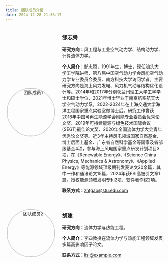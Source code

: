 ```yaml
---
title: 团队成员介绍
date: 2024-12-28 21:33:17
---
```


<div style="display: flex; align-items: center; margin-bottom: 20px;">
  <!-- 左边的图片 -->
  <div style="flex: 1; text-align: center;">
    <img src="teamMembers/0_zhtgao.jpg" alt="团队成员1" style="width: 150px; border-radius: 50%; border: 2px solid #ccc;">
  </div>

  <!-- 右边的文字介绍 -->
  <div style="flex: 2; padding-left: 20px;">
    <h3>郜志腾</h3>
    <p><strong>研究方向：</strong>风工程与工业空气动力学、结构动力学、 计算流体力学。</p>
    <p><strong>个人简介：</strong>郜志腾，1991年生，博士，现任汕头大学工学院讲师、第八届中国空气动力学会风能空气动力学专业委员会委员、南方科技大学访问学者。主要研究方向是海上风力发电、风力机气动与结构优化设计等。2014年和2017年分别获兰州理工大学工学学士和硕士学位，2021年博士毕业于南京航空航天大学空气动力学系，2022-2024年在上海交通大学海洋工程国家重点实验室做博士后。研究工作曾获2018年中国可再生能源学会风能专业委员会优秀论文奖、2019年可持续能源与绿色技术国际会议(SEGT)最佳论文奖、2020年全国流体力学大会青年优秀论文奖等。近3年主持风电领域国家自然基金、博士后面上基金、广东省自然科学基金等国家及省部级基金4项，参与海上风电国家重点研发计划项目3项，在《Renewable Energy》、《Science China Physics, Mechanics & Astronomy》、《Applied Energy》等能源领域顶级期刊发表论文20余篇，其中一作和通讯论文15篇，2024年获ESI高被引文章1篇。授权能源领域发明专利2项、软件著作权2项。</p>
    <p><strong>联系方式：</strong><a href="mailto:zhtgao@stu.edu.com">zhtgao@stu.edu.com</a></p>
  </div>
</div>

<div style="display: flex; align-items: center; margin-bottom: 20px;">
  <!-- 左边的图片 -->
  <div style="flex: 1; text-align: center;">
    <img src="latestNews/member2.jpg" alt="团队成员2" style="width: 150px; border-radius: 50%; border: 2px solid #ccc;">
  </div>

  <!-- 右边的文字介绍 -->
  <div style="flex: 2; padding-left: 20px;">
    <h3>胡建</h3>
    <p><strong>研究方向：</strong>流体力学与热能工程。</p>
    <p><strong>个人简介：</strong>李四教授在流体力学与热能工程领域发表多篇高影响因子论文。</p>
    <p><strong>联系方式：</strong><a href="mailto:lisi@example.com">lisi@example.com</a></p>
  </div>
</div>
